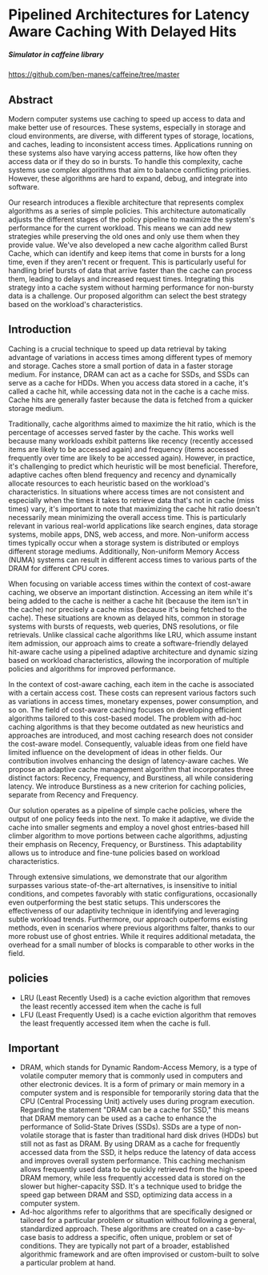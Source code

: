 # Pipelined Architectures for Latency Aware Caching With Delayed Hits
##### Simulator in caffeine library

https://github.com/ben-manes/caffeine/tree/master 

## Abstract 
Modern computer systems use caching to speed up access to data and make better use of resources. These systems, especially in storage and cloud environments, are diverse, with different types of storage, locations, and caches, leading to inconsistent access times. Applications running on these systems also have varying access patterns, like how often they access data or if they do so in bursts. To handle this complexity, cache systems use complex algorithms that aim to balance conflicting priorities. However, these algorithms are hard to expand, debug, and integrate into software.

Our research introduces a flexible architecture that represents complex algorithms as a series of simple policies. This architecture automatically adjusts the different stages of the policy pipeline to maximize the system's performance for the current workload. This means we can add new strategies while preserving the old ones and only use them when they provide value. We've also developed a new cache algorithm called Burst Cache, which can identify and keep items that come in bursts for a long time, even if they aren't recent or frequent. This is particularly useful for handling brief bursts of data that arrive faster than the cache can process them, leading to delays and increased request times. Integrating this strategy into a cache system without harming performance for non-bursty data is a challenge. Our proposed algorithm can select the best strategy based on the workload's characteristics.

## Introduction 
Caching is a crucial technique to speed up data retrieval by taking advantage of variations in access times among different types of memory and storage. Caches store a small portion of data in a faster storage medium. For instance, DRAM can act as a cache for SSDs, and SSDs can serve as a cache for HDDs. When you access data stored in a cache, it's called a cache hit, while accessing data not in the cache is a cache miss. Cache hits are generally faster because the data is fetched from a quicker storage medium.

Traditionally, cache algorithms aimed to maximize the hit ratio, which is the percentage of accesses served faster by the cache. This works well because many workloads exhibit patterns like recency (recently accessed items are likely to be accessed again) and frequency (items accessed frequently over time are likely to be accessed again). However, in practice, it's challenging to predict which heuristic will be most beneficial. Therefore, adaptive caches often blend frequency and recency and dynamically allocate resources to each heuristic based on the workload's characteristics.
In situations where access times are not consistent and especially when the times it takes to retrieve data that's not in cache (miss times) vary, it's important to note that maximizing the cache hit ratio doesn't necessarily mean minimizing the overall access time. This is particularly relevant in various real-world applications like search engines, data storage systems, mobile apps, DNS, web access, and more. Non-uniform access times typically occur when a storage system is distributed or employs different storage mediums. Additionally, Non-uniform Memory Access (NUMA) systems can result in different access times to various parts of the DRAM for different CPU cores.

When focusing on variable access times within the context of cost-aware caching, we observe an important distinction. Accessing an item while it's being added to the cache is neither a cache hit (because the item isn't in the cache) nor precisely a cache miss (because it's being fetched to the cache). These situations are known as delayed hits, common in storage systems with bursts of requests, web queries, DNS resolutions, or file retrievals. Unlike classical cache algorithms like LRU, which assume instant item admission, our approach aims to create a software-friendly delayed hit-aware cache using a pipelined adaptive architecture and dynamic sizing based on workload characteristics, allowing the incorporation of multiple policies and algorithms for improved performance.

In the context of cost-aware caching, each item in the cache is associated with a certain access cost. These costs can represent various factors such as variations in access times, monetary expenses, power consumption, and so on. The field of cost-aware caching focuses on developing efficient algorithms tailored to this cost-based model. The problem with ad-hoc caching algorithms is that they become outdated as new heuristics and approaches are introduced, and most caching research does not consider the cost-aware model. Consequently, valuable ideas from one field have limited influence on the development of ideas in other fields.
Our contribution involves enhancing the design of latency-aware caches. We propose an adaptive cache management algorithm that incorporates three distinct factors: Recency, Frequency, and Burstiness, all while considering latency. We introduce Burstiness as a new criterion for caching policies, separate from Recency and Frequency.

Our solution operates as a pipeline of simple cache policies, where the output of one policy feeds into the next. To make it adaptive, we divide the cache into smaller segments and employ a novel ghost entries-based hill climber algorithm to move portions between cache algorithms, adjusting their emphasis on Recency, Frequency, or Burstiness. This adaptability allows us to introduce and fine-tune policies based on workload characteristics.

Through extensive simulations, we demonstrate that our algorithm surpasses various state-of-the-art alternatives, is insensitive to initial conditions, and competes favorably with static configurations, occasionally even outperforming the best static setups. This underscores the effectiveness of our adaptivity technique in identifying and leveraging subtle workload trends. Furthermore, our approach outperforms existing methods, even in scenarios where previous algorithms falter, thanks to our more robust use of ghost entries. While it requires additional metadata, the overhead for a small number of blocks is comparable to other works in the field.

## policies
* LRU (Least Recently Used) is a cache eviction algorithm that removes the least recently accessed item when the cache is full
* LFU (Least Frequently Used) is a cache eviction algorithm that removes the least frequently accessed item when the cache is full.




## Important 
* DRAM, which stands for Dynamic Random-Access Memory, is a type of volatile computer memory that is commonly used in computers and other electronic devices. It is a form of primary or main memory in a computer system and is responsible for temporarily storing data that     the CPU (Central Processing Unit) actively uses during program execution. Regarding the statement "DRAM can be a cache for SSD," this means that DRAM memory can be used as a cache to enhance the performance of Solid-State Drives (SSDs). SSDs are a type of non-volatile storage that is faster than traditional hard disk drives (HDDs) but still not as fast as DRAM. By using DRAM as a cache for frequently accessed data from the SSD, it helps reduce the latency of data access and improves overall system performance. This caching mechanism allows frequently used data to be quickly retrieved from the high-speed DRAM memory, while less frequently accessed data is stored on the slower but higher-capacity SSD. It's a technique used to bridge the speed gap between DRAM and SSD, optimizing data access in a computer system.
* Ad-hoc algorithms refer to algorithms that are specifically designed or tailored for a particular problem or situation without following a general, standardized approach. These algorithms are created on a case-by-case basis to address a specific, often unique, problem or set of conditions. They are typically not part of a broader, established algorithmic framework and are often improvised or custom-built to solve a particular problem at hand.

